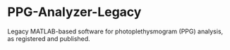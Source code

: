 # PPG-Analyzer-Legacy
Legacy MATLAB-based software for photoplethysmogram (PPG) analysis, as registered and published.
